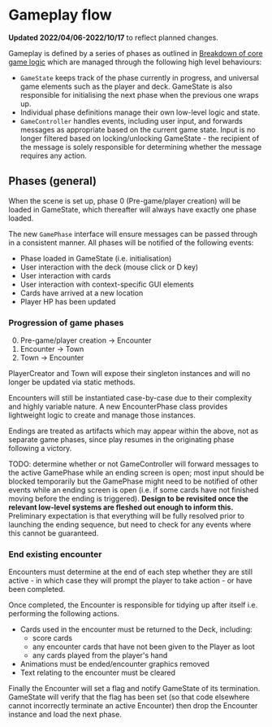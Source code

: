 # Gameplay flow

**Updated 2022/04/06-2022/10/17** to reflect planned changes.

Gameplay is defined by a series of phases as outlined in [Breakdown of core game logic](./breakdown-of-core-game-logic.md) which are managed through the following high level behaviours:

- `GameState` keeps track of the phase currently in progress, and universal game elements such as the player and deck. GameState is also responsible for initialising the next phase when the previous one wraps up.
- Individual phase definitions manage their own low-level logic and state.
- `GameController` handles events, including user input, and forwards messages as appropriate based on the current game state. Input is no longer filtered based on locking/unlocking GameState - the recipient of the message is solely responsible for determining whether the message requires any action.

## Phases (general)

When the scene is set up, phase 0 (Pre-game/player creation) will be loaded in GameState, which thereafter will always have exactly one phase loaded.

The new `GamePhase` interface will ensure messages can be passed through in a consistent manner. All phases will be notified of the following events:

- Phase loaded in GameState (i.e. initialisation)
- User interaction with the deck (mouse click or D key)
- User interaction with cards
- User interaction with context-specific GUI elements
- Cards have arrived at a new location
- Player HP has been updated

### Progression of game phases

0. Pre-game/player creation -> Encounter
0. Encounter -> Town
0. Town -> Encounter

PlayerCreator and Town will expose their singleton instances and will no longer be updated via static methods.

Encounters will still be instantiated case-by-case due to their complexity and highly variable nature. A new EncounterPhase class provides lightweight logic to create and manage those instances.

Endings are treated as artifacts which may appear within the above, not as separate game phases, since play resumes in the originating phase following a victory.

TODO: determine whether or not GameController will forward messages to the active GamePhase while an ending screen is open; most input should be blocked temporarily but the GamePhase might need to be notified of other events while an ending screen is open (i.e. if some cards have not finished moving before the ending is triggered). **Design to be revisited once the relevant low-level systems are fleshed out enough to inform this.** Preliminary expectation is that everything will be fully resolved prior to launching the ending sequence, but need to check for any events where this cannot be guaranteed.

### End existing encounter

Encounters must determine at the end of each step whether they are still active - in which case they will prompt the player to take action - or have been completed.

Once completed, the Encounter is responsible for tidying up after itself i.e. performing the following actions.

- Cards used in the encounter must be returned to the Deck, including:
  - score cards
  - any encounter cards that have not been given to the Player as loot
  - any cards played from the player's hand
- Animations must be ended/encounter graphics removed
- Text relating to the encounter must be cleared

Finally the Encounter will set a flag and notify GameState of its termination. GameState will verify that the flag has been set (so that code elsewhere cannot incorrectly terminate an active Encounter) then drop the Encounter instance and load the next phase.

